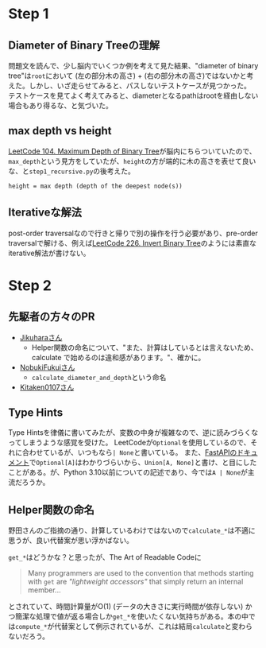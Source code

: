 # Step 1

## Diameter of Binary Treeの理解

問題文を読んで、少し脳内でいくつか例を考えて見た結果、"diameter of binary tree"は`root`において (左の部分木の高さ) + (右の部分木の高さ)ではないかと考えた。しかし、いざ走らせてみると、パスしないテストケースが見つかった。
テストケースを見てよく考えてみると、diameterとなるpathはrootを経由しない場合もあり得るな、と気づいた。

## max depth vs height

[LeetCode 104. Maximum Depth of Binary Tree](https://leetcode.com/problems/maximum-depth-of-binary-tree/description/)が脳内にちらついていたので、`max_depth`という見方をしていたが、`height`の方が端的に木の高さを表せて良いな、と`step1_recursive.py`の後考えた。

```
height = max depth (depth of the deepest node(s))
```

## Iterativeな解法

post-order traversalなので行きと帰りで別の操作を行う必要があり、pre-order traversalで解ける、例えば[LeetCode 226. Invert Binary Tree](https://leetcode.com/problems/invert-binary-tree/)のようには素直なiterative解法が書けない。

# Step 2

## 先駆者の方々のPR

- [Jikuharaさん](https://github.com/Jikuhara/LeetCode/pull/5)
	- Helper関数の命名について、"また、計算はしているとは言えないため、 calculate で始めるのは違和感があります。"、確かに。
- [NobukiFukuiさん](https://github.com/NobukiFukui/Grind75-ProgrammingTraining/pull/36)
	- `calculate_diameter_and_depth`という命名
- [Kitaken0107さん](https://github.com/Kitaken0107/GrindEasy/pull/17)

## Type Hints

Type Hintsを律儀に書いてみたが、変数の中身が複雑なので、逆に読みづらくなってしまうような感覚を受けた。
LeetCodeが`Optional`を使用しているので、それに合わせているが、いつもなら`| None`と書いている。
また、[FastAPIのドキュメント](https://fastapi.tiangolo.com/it/python-types/#using-union-or-optional)で`Optional[A]`はわかりづらいから、`Union[A, None]`と書け、と目にしたことがある。が、Python 3.10以前についての記述であり、今では`A | None`が主流だろうか。

## Helper関数の命名

野田さんのご指摘の通り、計算しているわけではないので`calculate_*`は不適に思うが、良い代替案が思い浮かばない。

`get_*`はどうかな？と思ったが、The Art of Readable Codeに

> Many programmers are used to the convention that methods starting with `get` are *"lightweight accessors"* that simply return an internal member...

とされていて、時間計算量がO(1) (データの大きさに実行時間が依存しない) かつ簡潔な処理で値が返る場合しか`get_*`を使いたくない気持ちがある。本の中では`compute_*`が代替案として例示されているが、これは結局`calculate`と変わらないだろう。
